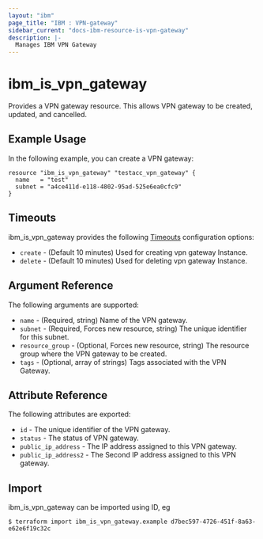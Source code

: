 ```yaml
---
layout: "ibm"
page_title: "IBM : VPN-gateway"
sidebar_current: "docs-ibm-resource-is-vpn-gateway"
description: |-
  Manages IBM VPN Gateway
---
```


# ibm\_is_vpn_gateway

Provides a VPN gateway resource. This allows VPN gateway to be created, updated, and cancelled.


## Example Usage

In the following example, you can create a VPN gateway:

```hcl
resource "ibm_is_vpn_gateway" "testacc_vpn_gateway" {
  name   = "test"
  subnet = "a4ce411d-e118-4802-95ad-525e6ea0cfc9"
}

```

## Timeouts

ibm_is_vpn_gateway provides the following [Timeouts](https://www.terraform.io/docs/configuration/resources.html#timeouts) configuration options:

* `create` - (Default 10 minutes) Used for creating vpn gateway Instance.
* `delete` - (Default 10 minutes) Used for deleting vpn gateway Instance.

## Argument Reference

The following arguments are supported:

* `name` - (Required, string) Name of the VPN gateway.
* `subnet` - (Required, Forces new resource, string) The unique identifier for this subnet.
* `resource_group` - (Optional, Forces new resource, string) The resource group where the VPN gateway to be created.
* `tags` - (Optional, array of strings) Tags associated with the VPN Gateway.

## Attribute Reference

The following attributes are exported:

* `id` - The unique identifier of the VPN gateway.
* `status` - The status of VPN gateway.
* `public_ip_address` -  The IP address assigned to this VPN gateway.
* `public_ip_address2` -  The Second IP address assigned to this VPN gateway.


## Import

ibm_is_vpn_gateway can be imported using ID, eg

```
$ terraform import ibm_is_vpn_gateway.example d7bec597-4726-451f-8a63-e62e6f19c32c
```